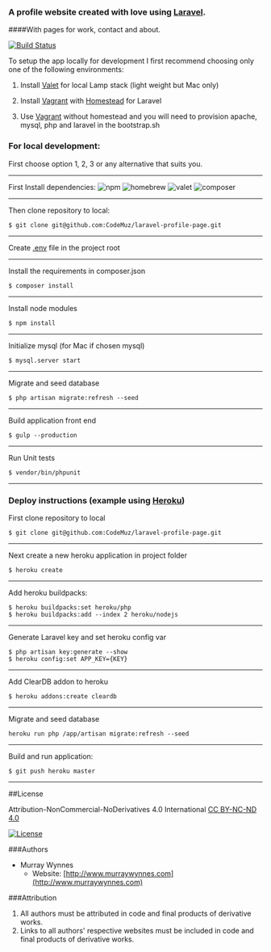 ### A profile website created with love using [Laravel](https://laravel.com).
####With pages for work, contact and about.

[![Build Status](https://travis-ci.org/CodeMuz/laravel-profile-page.svg?branch=master)](https://travis-ci.org/CodeMuz/laravel-profile-page)

To setup the app locally for development I first recommend choosing only one of the following environments:

 1. Install [Valet](https://laravel.com/docs/5.2/valet) for local Lamp stack (light weight but Mac only)

 2. Install [Vagrant](https://www.vagrantup.com) with [Homestead](https://laravel.com/docs/5.2/homestead) for Laravel

 3. Use [Vagrant](https://www.vagrantup.com) without homestead and you will need to provision apache, mysql, php and laravel in the bootstrap.sh 


### For local development:


First choose option 1, 2, 3 or any alternative that suits you.

 ----------
First Install dependencies:
 ![npm](https://img.shields.io/badge/npm-2.11.3-blue.svg) ![homebrew](https://img.shields.io/badge/Homebrew-0.9.9-blue.svg) ![valet](https://img.shields.io/badge/Valet-1.1.12-blue.svg)
![composer](https://img.shields.io/badge/Composer-1.1.0-blue.svg)

 ----------
Then clone repository to local:
```
$ git clone git@github.com:CodeMuz/laravel-profile-page.git
```
 ----------
Create [.env](https://github.com/laravel/laravel/blob/master/.env.example) file in the project root

 ----------
Install the requirements in composer.json
```
$ composer install
```

 ----------
Install node modules
```
$ npm install
```

 ----------
Initialize mysql (for Mac if chosen mysql)
```
$ mysql.server start
```

 ----------
Migrate and seed database
```
$ php artisan migrate:refresh --seed
```

 ----------
Build application front end
```
$ gulp --production
```

 ----------
Run Unit tests
```
$ vendor/bin/phpunit
```


----------


###  Deploy instructions (example using [Heroku](https://dashboard.heroku.com/))


First clone repository to local
```
$ git clone git@github.com:CodeMuz/laravel-profile-page.git
```

 ----------
Next create a new heroku application in project folder
```
$ heroku create
```

 ----------
Add heroku buildpacks:
```
$ heroku buildpacks:set heroku/php
$ heroku buildpacks:add --index 2 heroku/nodejs
```

 ----------
Generate Laravel key and set heroku config var
```
$ php artisan key:generate --show
$ heroku config:set APP_KEY={KEY}
```

 ----------
Add ClearDB addon to heroku
```
$ heroku addons:create cleardb
```

 ----------
Migrate and seed database
```
heroku run php /app/artisan migrate:refresh --seed
```

 ----------
Build and run application:
```
$ git push heroku master
```

----------

##License

Attribution-NonCommercial-NoDerivatives 4.0 International
[CC BY-NC-ND 4.0](http://creativecommons.org/licenses/by-nc-nd/4.0/) 

[![License](https://licensebuttons.net/l/by-nc-nd/3.0/88x31.png)](http://creativecommons.org/licenses/by-nc-nd/4.0/)

###Authors

* Murray Wynnes
    * Website: [http://www.murraywynnes.com](http://www.murraywynnes.com)

###Attribution

1. All authors must be attributed in code and final products of derivative works.
2. Links to all authors' respective websites must be included in code and final products of derivative works.